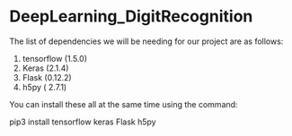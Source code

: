 # DeepLearning_DigitRecognition
The list of dependencies we will be needing for our project are as follows:

   1. tensorflow (1.5.0)
   2. Keras (2.1.4)
   3. Flask (0.12.2)
   4. h5py ( 2.7.1)

You can install these all at the same time using the command:

pip3 install tensorflow keras Flask h5py
